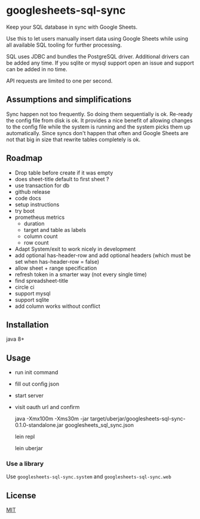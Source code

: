 # googlesheets-sql-sync

Keep your SQL database in sync with Google Sheets.

Use this to let users manually insert data using Google Sheets
while using all available SQL tooling for further processing.

SQL uses JDBC and bundles the PostgreSQL driver.
Additional drivers can be added any time.
If you sqlite or mysql support open an issue and support can be added in no time.

API requests are limited to one per second.


## Assumptions and simplifications

Sync happen not too frequently.
So doing them sequentially is ok.
Re-ready the config file from disk is ok. It provides a nice benefit of allowing changes to the config file while the system is running and the system picks them up automatically.
Since syncs don't happen that often and Google Sheets are not that big in size that rewrite tables completely is ok.


## Roadmap

- Drop table before create if it was empty
- does sheet-title default to first sheet ?
- use transaction for db
- github release
- code docs
- setup instructions
- try boot
- prometheus metrics
  - duration
  - target and table as labels
  - column count
  - row count
- Adapt System/exit to work nicely in development
- add optional has-header-row and add optional headers (which must be set when has-header-row = false)
- allow sheet + range specification
- refresh token in a smarter way (not every single time)
- find spreadsheet-title
- circle ci
- support mysql
- support sqlite
- add column works without conflict


## Installation

java 8+


## Usage

- run init command
- fill out config json
- start server
- visit oauth url and confirm

    java -Xmx100m -Xms30m -jar target/uberjar/googlesheets-sql-sync-0.1.0-standalone.jar googlesheets_sql_sync.json

    lein repl

    lein uberjar

### Use a library

Use `googlesheets-sql-sync.system` and `googlesheets-sql-sync.web`


## License

[MIT](./LICENSE)

